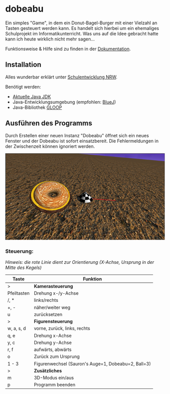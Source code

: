 # dobeabu

Ein simples "Game", in dem ein Donut-Bagel-Burger mit einer Vielzahl an Tasten gesteuert werden kann.
Es handelt sich hierbei um ein ehemaliges Schulprojekt im Informatikunterricht. Was uns auf die Idee gebracht hatte kann ich heute wirklich nicht mehr sagen...

Funktionsweise & Hilfe sind zu finden in der [Dokumentation](doc.md).

## Installation

Alles wunderbar erklärt unter <a href="https://www.schulentwicklung.nrw.de/cms/programmierung-mit-gloop/installation/index.html">Schulentwicklung NRW</a>.

Benötigt werden:
- <a href="https://www.oracle.com/java/technologies/downloads/">Aktuelle Java JDK</a>
- Java-Entwicklungsumgebung (empfohlen: <a href="http://www.bluej.org">BlueJ</a>)
- Java-Bibliothek <a href="https://www.schulentwicklung.nrw.de/cms/programmierung-mit-gloop/oop-mit-gloop/index.html">GLOOP</a>

## Ausführen des Programms

Durch Erstellen einer neuen Instanz "Dobeabu" öffnet sich ein neues Fenster und der Dobeabu ist sofort einsatzbereit. 
Die Fehlermeldungen in der Zwischenzeit können ignoriert werden.

![Screenshot](Screenshot.png)

### Steuerung:

*Hinweis: die rote Linie dient zur Orientierung (X-Achse, Ursprung in der Mitte des Kegels)*

| Taste | Funktion    |
|-------|-------------|
| > | **Kamerasteuerung** |
| Pfeiltasten | Drehung x-/y-Achse |
| /, * | links/rechts |
| +, - | näher/weiter weg |
| u    | zurücksetzen |
| > | **Figurensteuerung** |
| w, a, s, d | vorne, zurück, links, rechts |
| q, e | Drehung x-Achse |
| y, c | Drehung y-Achse |
| r, f | aufwärts, abwärts |
| o    | Zurück zum Ursprung |
| 1 - 3 | Figurenwechsel (Sauron's Auge=1, Dobeabu=2, Ball=3) |
| > | **Zusätzliches** |
| m    | 3D-Modus ein/aus |
| p    | Programm beenden |
